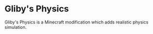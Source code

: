 Gliby's Physics
=============

Gliby's Physics is a Minecraft modification which adds realistic physics simulation.